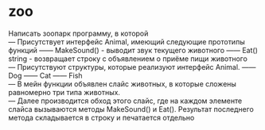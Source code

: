# zoo
Написать зоопарк программу, в которой  
— Присутствует интерфейс Animal, имеющий следующие прототипы функций 
—— MakeSound() - выводит звук текущего животного 
—— Eat() string - возвращает строку с объявлением о приёме пищи животного  
— Присутствуют структуры, которые реализуют интерфейс Animal. 
—— Dog 
—— Cat 
—— Fish  
— В мейн функции объявлен слайс животных, в которые сложены равномерно три типа животных.  
— Далее производится обход этого слайс, где на каждом элементе слайса вызываются методы MakeSound() и Eat(). Результат последнего метода складывается в строку и печатается отдельно
